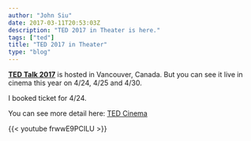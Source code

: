 ```yaml
---
author: "John Siu"
date: 2017-03-11T20:53:03Z
description: "TED 2017 in Theater is here."
tags: ["ted"]
title: "TED 2017 in Theater"
type: "blog"
---
```


**[TED Talk 2017](//www.ted.com)** is hosted in Vancouver, Canada. But you can see it live in cinema this year on 4/24, 4/25 and 4/30.
<!--more-->

I booked ticket for 4/24.

You can see more detail here: [TED Cinema](//tedcinema.com)

{{< youtube frwwE9PCILU >}}